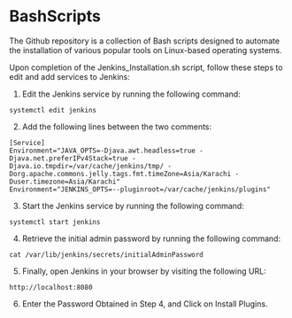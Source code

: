 # BashScripts
The Github repository is a collection of Bash scripts designed to automate the installation of various popular tools on Linux-based operating systems.

Upon completion of the Jenkins_Installation.sh script, follow these steps to edit and add services to Jenkins:

1.  Edit the Jenkins service by running the following command:
```
systemctl edit jenkins
```
2.  Add the following lines between the two comments:
```
[Service]
Environment="JAVA_OPTS=-Djava.awt.headless=true -Djava.net.preferIPv4Stack=true -Djava.io.tmpdir=/var/cache/jenkins/tmp/ -Dorg.apache.commons.jelly.tags.fmt.timeZone=Asia/Karachi -Duser.timezone=Asia/Karachi"
Environment="JENKINS_OPTS=--pluginroot=/var/cache/jenkins/plugins"
```
3.  Start the Jenkins service by running the following command:

```
systemctl start jenkins
```
4.  Retrieve the initial admin password by running the following command:
```
cat /var/lib/jenkins/secrets/initialAdminPassword
```
5.  Finally, open Jenkins in your browser by visiting the following URL:
```
http://localhost:8080
```
6. Enter the Password Obtained in Step 4, and Click on Install Plugins.
